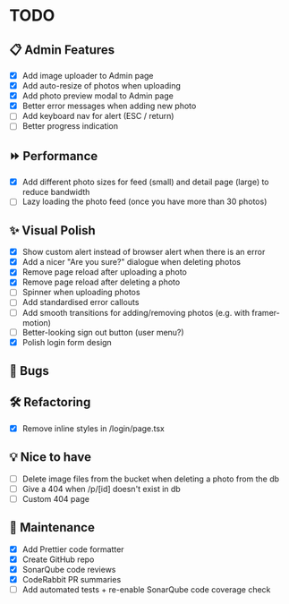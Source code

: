 # TODO

## 📋 Admin Features

- [x] Add image uploader to Admin page
- [x] Add auto-resize of photos when uploading
- [x] Add photo preview modal to Admin page
- [x] Better error messages when adding new photo
- [ ] Add keyboard nav for alert (ESC / return)
- [ ] Better progress indication

## ⏩ Performance

- [x] Add different photo sizes for feed (small) and detail page (large) to reduce bandwidth
- [ ] Lazy loading the photo feed (once you have more than 30 photos)

## ✨ Visual Polish

- [x] Show custom alert instead of browser alert when there is an error
- [x] Add a nicer "Are you sure?" dialogue when deleting photos
- [x] Remove page reload after uploading a photo
- [x] Remove page reload after deleting a photo
- [ ] Spinner when uploading photos
- [ ] Add standardised error callouts
- [ ] Add smooth transitions for adding/removing photos (e.g. with framer-motion)
- [ ] Better-looking sign out button (user menu?)
- [x] Polish login form design

## 🐛 Bugs

## 🛠 Refactoring

- [x] Remove inline styles in /login/page.tsx

## 💡 Nice to have

- [ ] Delete image files from the bucket when deleting a photo from the db
- [ ] Give a 404 when /p/[id] doesn't exist in db
- [ ] Custom 404 page

## 🧹 Maintenance

- [x] Add Prettier code formatter
- [x] Create GitHub repo
- [x] SonarQube code reviews
- [x] CodeRabbit PR summaries
- [ ] Add automated tests + re-enable SonarQube code coverage check
